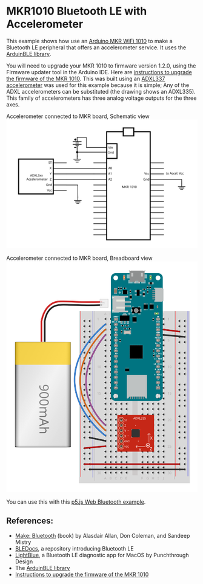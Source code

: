 # MKR1010 Bluetooth LE with Accelerometer

This example shows how use an [Arduino MKR WiFi 1010](https://store.arduino.cc/usa/arduino-mkr-wifi-1010) to make a Bluetooth LE peripheral that offers an accelerometer service. It uses the [ArduinBLE library](https://github.com/arduino-libraries/ArduinoBLE).

You will need to upgrade your MKR 1010 to firmware version 1.2.0, using the Firmware updater tool in the Arduino IDE.  Here are [instructions to upgrade the firmware of the MKR 1010](http://forum.arduino.cc/index.php?topic=579306.0).  This was built using an [ADXL337 accelerometer](https://www.sparkfun.com/products/12786) was used for this example because it is simple; Any of the ADXL accelerometers can be substituted (the drawing shows an ADXL335). This family of accelerometers has three analog voltage outputs for the three axes. 

Accelerometer connected to MKR board, Schematic view
![Accelerometer connected to MKR board, schematic view](MKR1010_accelerometer_schem.svg "Accelerometer connected to MKR board, schematic view")

Accelerometer connected to MKR board, Breadboard view
![Accelerometer connected to MKR board, Breadboard view](MKR1010_accelerometer_bb.svg "Accelerometer connected to MKR board, Breadboard view")

You can use this with this [p5.js Web Bluetooth example](https://github.com/tigoe/BluetoothLE-Examples/tree/master/p5-web-bluetooth).

## References: 
* [Make: Bluetooth](https://www.makershed.com/products/make-bluetooth) (book) by Alasdair Allan, Don Coleman, and Sandeep Mistry
* [BLEDocs](https://github.com/tigoe/BLEDocs/wiki), a repository introducing Bluetooth LE
* [LightBlue](https://itunes.apple.com/us/app/lightblue/id639944780?mt=12), a Bluetooth LE diagnostic app for MacOS by Punchthrough Design
* The [ArduinBLE library](https://github.com/arduino-libraries/ArduinoBLE)
* [Instructions to upgrade the firmware of the MKR 1010](http://forum.arduino.cc/index.php?topic=579306.0)
